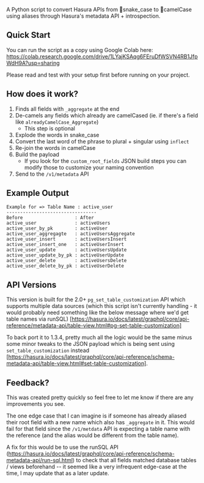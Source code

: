 A Python script to convert Hasura APIs from 🐍snake_case to 🐪camelCase using aliases through Hasura's metadata API + introspection.

## Quick Start
You can run the script as a copy using Google Colab here:
https://colab.research.google.com/drive/1LYajKSAqg6FEruDfWSVN4RB1JfpWdH9A?usp=sharing

Please read and test with your setup first before running on your project.

## How does it work?
1. Finds all fields with `_aggregate` at the end
2. De-camels any fields which already are camelCased (ie. if there's a field like `alreadyCamelCase_Aggregate`)
    - This step is optional
3. Explode the words in snake_case
4. Convert the last word of the phrase to plural + singular using `inflect`
5. Re-join the words in camelCase
6. Build the payload
    - If you look for the `custom_root_fields` JSON build steps you can modify those to customize your naming convention
7. Send to the `/v1/metadata` API

## Example Output
```
Example for => Table Name : active_user
---------------------------------
Before                   : After
active_user              : activeUsers
active_user_by_pk        : activeUser
active_user_aggregagte   : activeUsersAggregate
active_user_insert       : activeUsersInsert
active_user_insert_one   : activeUserInsert
active_user_update       : activeUsersUpdate
active_user_update_by_pk : activeUserUpdate
active_user_delete       : activeUsersDelete
active_user_delete_by_pk : activeUserDelete
```

## API Versions
This version is built for the 2.0+ `pg_set_table_customization` API which supports multiple data sources (which this script isn't currently handling - it would probably need something like the below message where we'd get table names via runSQL) [https://hasura.io/docs/latest/graphql/core/api-reference/metadata-api/table-view.html#pg-set-table-customization]

To back port it to 1.3.4, pretty much all the logic would be the same minus some minor tweaks to the JSON payload which is being sent using `set_table_customization` instead [https://hasura.io/docs/latest/graphql/core/api-reference/schema-metadata-api/table-view.html#set-table-customization].

## Feedback?
This was created pretty quickly so feel free to let me know if there are any improvements you see.

The one edge case that I can imagine is if someone has already aliased their root field with a new name which also has `_aggregate` in it. This would fail for that field since the `/v1/metdata` API is expecting a table name with the reference (and the alias would be different from the table name).

A fix for this would be to use the runSQL API (https://hasura.io/docs/latest/graphql/core/api-reference/schema-metadata-api/run-sql.html) to check that all fields matched database tables / views beforehand -- it seemed like a very infrequent edge-case at the time, I may update that as a later update.
